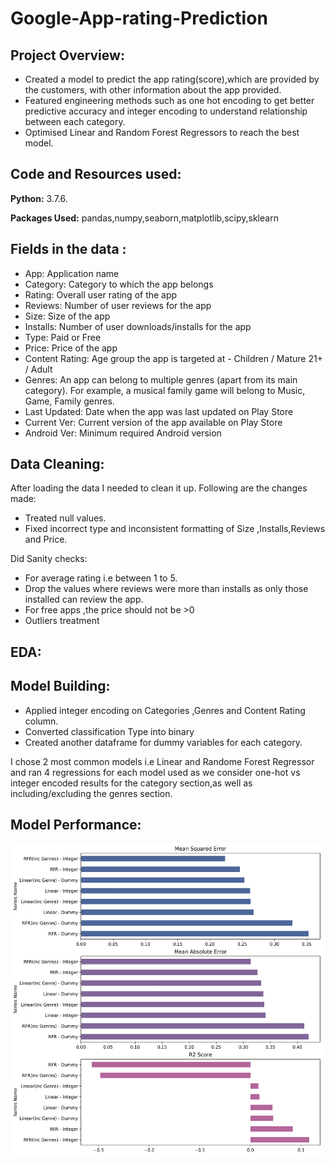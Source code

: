 # Google-App-rating-Prediction
## Project Overview:
- Created a model to predict the app rating(score),which are provided by the customers, with other information about the app provided.
- Featured engineering methods such as one hot encoding to get better predictive accuracy and integer encoding to understand relationship between each category.
- Optimised Linear and Random Forest Regressors to reach the best model.

## Code and Resources used:
**Python:** 3.7.6.

**Packages Used:** pandas,numpy,seaborn,matplotlib,scipy,sklearn

## Fields in the data :
- App: Application name
- Category: Category to which the app belongs 
- Rating: Overall user rating of the app
- Reviews: Number of user reviews for the app
- Size: Size of the app
- Installs: Number of user downloads/installs for the app
- Type: Paid or Free
- Price: Price of the app
- Content Rating: Age group the app is targeted at - Children / Mature 21+ / Adult
- Genres: An app can belong to multiple genres (apart from its main category). For example, a musical family game will belong to Music, Game, Family genres.
- Last Updated: Date when the app was last updated on Play Store
- Current Ver: Current version of the app available on Play Store
- Android Ver: Minimum required Android version

## Data Cleaning:
After loading the data I needed to clean it up.
Following are the changes made:
- Treated null values.
- Fixed incorrect type and inconsistent formatting of Size ,Installs,Reviews and Price.

Did Sanity checks: 
+ For average rating i.e between 1 to 5.
+ Drop the values where reviews were more than installs as only those installed can review the app.
+ For free apps ,the price should not be >0
+ Outliers treatment

## EDA:


## Model Building:

- Applied integer encoding on Categories ,Genres and Content Rating column.
- Converted classification Type into binary
- Created another dataframe for dummy variables for each category.

I chose 2 most common models i.e Linear  and Randome Forest Regressor and ran 4 regressions for each model used as we consider one-hot vs integer encoded results for the category section,as well as including/excluding the genres section.

## Model Performance:

<img src='googleproject.jpg' width='500' height='500'>


















